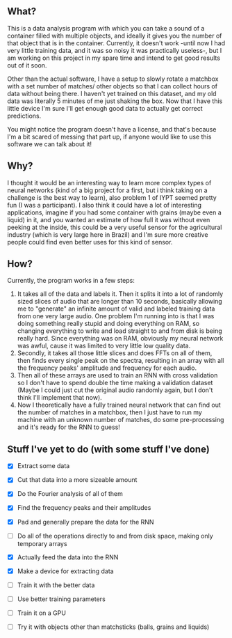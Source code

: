 ## What?
This is a data analysis program with which you can take a sound of a container filled with multiple objects, and ideally it gives you the number of that object that is in the container. Currently, it doesn't work -until now I had very little training data, and it was so noisy it was practically useless-, but I am working on this project in my spare time and intend to get good results out of it soon.

Other than the actual software, I have a setup to slowly rotate a matchbox with a set number of matches/ other objects so that I can collect hours of data without being there. I haven't yet trained on this dataset, and my old data was literally 5 minutes of me just shaking the box. Now that I have this little device I'm sure I'll get enough good data to actually get correct predictions.

You might notice the program doesn't have a license, and that's because I'm a bit scared of messing that part up, if anyone would like to use this software we can talk about it!
## Why?
I thought it would be an interesting way to learn more complex types of neural networks (kind of a big project for a first, but i think taking on a challenge is the best way to learn), also problem 1 of IYPT seemed pretty fun (I was a participant). I also think it could have a lot of interesting applications, imagine if you had some container with grains (maybe even a liquid) in it, and you wanted an estimate of how full it was without even peeking at the inside, this could be a very useful sensor for the agricultural industry (which is very large here in Brazil) and I'm sure more creative people could find even better uses for this kind of sensor.
## How?
Currently, the program works in a few steps: 

 1. It takes all of the data and labels it. Then it splits it
    into a lot of randomly sized slices of audio that are longer than 10
    seconds, basically allowing me to "generate" an infinite amount of
    valid and labeled training data from one very large audio. One
    problem I'm running into is that I was doing something really stupid
    and doing everything on RAM, so changing everything to write and
    load straight to and from disk is being really hard. Since
    everything was on RAM, obviously my neural network was awful, cause
    it was limited to very little low quality data.
 2. Secondly, it takes all those little slices and does FFTs on all of
    them, then finds every single peak on the spectra, resulting in an
    array with all the frequency peaks' amplitude and frequency for each
    audio.
 3. Then all of these arrays are used to train an RNN with cross
    validation so I don't have to spend double the time making a
    validation dataset (Maybe I could just cut the original audio
    randomly again, but I don't think I'll implement that now).
 4. Now I theoretically have a fully trained neural network that can
    find out the number of matches in a matchbox, then I just have to
    run my machine with an unknown number of matches, do some
    pre-processing and it's ready for the RNN to guess!

## Stuff I've yet to do (with some stuff I've done)
 - [x] Extract some data
 - [x] Cut that data into a more sizeable amount
 - [x] Do the Fourier analysis of all of them
 - [x] Find the frequency peaks and their amplitudes
 - [x] Pad and generally prepare the data for the RNN
 - [ ] Do all of the operations directly to and from disk space, making only temporary arrays 
 - [x] Actually feed the data into the RNN
 - [x] Make a device for extracting data
 - [ ] Train it with the better data
 - [ ] Use better training parameters
 - [ ] Train it on a GPU
 - [ ] Try it with objects other than matchsticks (balls, grains and liquids)


